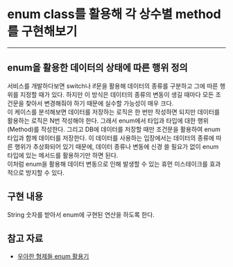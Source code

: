 # enum class를 활용해 각 상수별 method를 구현해보기

---

## enum을 활용한 데이터의 상태에 따른 행위 정의

서비스를 개발하다보면  switch나 if문을 활용해 데이터의 종류를 구분하고 그에 따른 행위를 지정할 때가 있다. 
하지만 이 방식은 데이터의 종류의 변동이 생길 때마다 모든 조건문을 찾아서 변경해줘야 하기 때문에 실수할 가능성이 매우 크다. <br>
이 케이스를 분석해보면 데이터를 저장하는 로직은 한 번만 작성하면 되지만 데이터를 활용하는 로직은 N번 작성해야 한다. 
그래서 enum에서 타입과 타입에 대한 행위(Method)를 작성한다. 그리고 DB에 데이터를 저장할 때만 조건문을 활용하여 enum 타입과 함께 데이터를 저장한다. 
이 데이터를 사용하는 입장에서는 데이터의 종류에 따른 행위가 추상화되어 있기 때문에, 데이터 종류나 변동에 신경 쓸 필요가 없이 enum 타입에 있는 메서드를 활용하기만 하면 된다. <br>
이처럼 enum을 활용해 데이터 변동으로 인해 발생할 수 있는 휴먼 미스테이크를 효과적으로 방지할 수 있다.

## 구현 내용

String 숫자를 받아서 enum에 구현된 연산을 하도록 한다.

## 참고 자료

* [우아한 형제들 enum 활용기](https://techblog.woowahan.com/2527/)